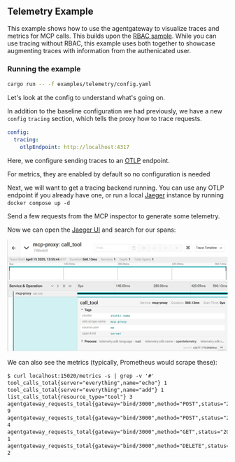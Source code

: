 ## Telemetry Example

This example shows how to use the agentgateway to visualize traces and metrics for MCP calls.
This builds upon the [RBAC sample](../authorization).
While you can use tracing without RBAC, this example uses both together to showcase augmenting traces with information from the authenicated user.

### Running the example

```bash
cargo run -- -f examples/telemetry/config.yaml
```

Let's look at the config to understand what's going on.

In addition to the baseline configuration we had previously, we have a new `config` `tracing` section, which tells the proxy how to trace requests.

```yaml
config:
  tracing:
    otlpEndpoint: http://localhost:4317
```

Here, we configure sending traces to an [OTLP](https://opentelemetry.io/docs/specs/otel/protocol/) endpoint.

For metrics, they are enabled by default so no configuration is needed

Next, we will want to get a tracing backend running.
You can use any OTLP endpoint if you already have one, or run a local [Jaeger](https://www.jaegertracing.io/) instance by running `docker compose up -d`

Send a few requests from the MCP inspector to generate some telemetry.

Now we can open the [Jaeger UI](http://localhost:16686/search) and search for our spans:

![Jaeger](./img/jaeger.png)

We can also see the metrics (typically, Prometheus would scrape these):

```
$ curl localhost:15020/metrics -s | grep -v '#'
tool_calls_total{server="everything",name="echo"} 1
tool_calls_total{server="everything",name="add"} 1
list_calls_total{resource_type="tool"} 3
agentgateway_requests_total{gateway="bind/3000",method="POST",status="200"} 9
agentgateway_requests_total{gateway="bind/3000",method="POST",status="202"} 4
agentgateway_requests_total{gateway="bind/3000",method="GET",status="200"} 1
agentgateway_requests_total{gateway="bind/3000",method="DELETE",status="202"} 2
```
